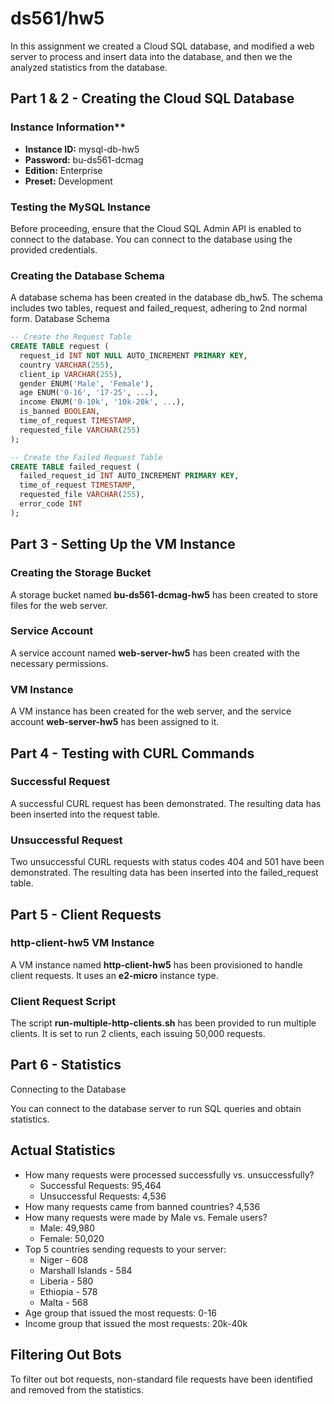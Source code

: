 # ds561/hw5

In this assignment we created a Cloud SQL database, and modified a web server to process and insert data into the database, and then we the analyzed statistics from the database.

## Part 1 & 2 - Creating the Cloud SQL Database

### Instance Information\*\*

-   **Instance ID:** mysql-db-hw5
-   **Password:** bu-ds561-dcmag
-   **Edition:** Enterprise
-   **Preset:** Development

### Testing the MySQL Instance

Before proceeding, ensure that the Cloud SQL Admin API is enabled to connect to the database. You can connect to the database using the provided credentials.

### Creating the Database Schema

A database schema has been created in the database db_hw5. The schema includes two tables, request and failed_request, adhering to 2nd normal form.
Database Schema

```sql
-- Create the Request Table
CREATE TABLE request (
  request_id INT NOT NULL AUTO_INCREMENT PRIMARY KEY,
  country VARCHAR(255),
  client_ip VARCHAR(255),
  gender ENUM('Male', 'Female'),
  age ENUM('0-16', '17-25', ...),
  income ENUM('0-10k', '10k-20k', ...),
  is_banned BOOLEAN,
  time_of_request TIMESTAMP,
  requested_file VARCHAR(255)
);

-- Create the Failed Request Table
CREATE TABLE failed_request (
  failed_request_id INT AUTO_INCREMENT PRIMARY KEY,
  time_of_request TIMESTAMP,
  requested_file VARCHAR(255),
  error_code INT
);
```

## Part 3 - Setting Up the VM Instance

### Creating the Storage Bucket

A storage bucket named **bu-ds561-dcmag-hw5** has been created to store files for the web server.

### Service Account

A service account named **web-server-hw5** has been created with the necessary permissions.

### VM Instance

A VM instance has been created for the web server, and the service account **web-server-hw5** has been assigned to it.

## Part 4 - Testing with CURL Commands

### Successful Request

A successful CURL request has been demonstrated. The resulting data has been inserted into the request table.

### Unsuccessful Request

Two unsuccessful CURL requests with status codes 404 and 501 have been demonstrated. The resulting data has been inserted into the failed_request table.

## Part 5 - Client Requests

### http-client-hw5 VM Instance

A VM instance named **http-client-hw5** has been provisioned to handle client requests. It uses an **e2-micro** instance type.

### Client Request Script

The script **run-multiple-http-clients.sh** has been provided to run multiple clients. It is set to run 2 clients, each issuing 50,000 requests.

## Part 6 - Statistics

Connecting to the Database

You can connect to the database server to run SQL queries and obtain statistics.

## Actual Statistics

-   How many requests were processed successfully vs. unsuccessfully?
    -   Successful Requests: 95,464
    -   Unsuccessful Requests: 4,536
-   How many requests came from banned countries? 4,536
-   How many requests were made by Male vs. Female users?
    -   Male: 49,980
    -   Female: 50,020
-   Top 5 countries sending requests to your server:
    -   Niger - 608
    -   Marshall Islands - 584
    -   Liberia - 580
    -   Ethiopia - 578
    -   Malta - 568
-   Age group that issued the most requests: 0-16
-   Income group that issued the most requests: 20k-40k

## Filtering Out Bots

To filter out bot requests, non-standard file requests have been identified and removed from the statistics.
